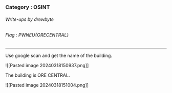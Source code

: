 ### Category : OSINT
###### Write-ups by drewbyte
###### Flag : PWNEU{ORECENTRAL}
---

Use google scan and get the name of the building.

![[Pasted image 20240318150937.png]]

The building is  ORE CENTRAL.

![[Pasted image 20240318151004.png]]